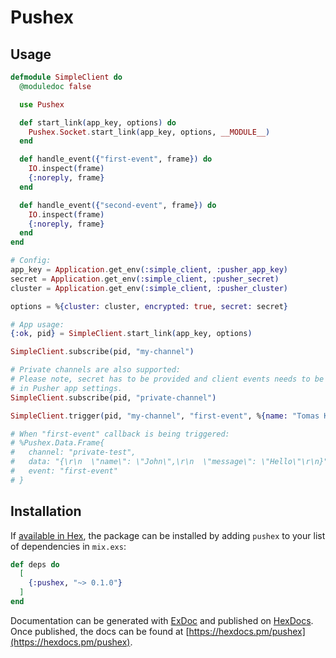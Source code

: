 # Pushex

## Usage
```elixir
defmodule SimpleClient do
  @moduledoc false

  use Pushex

  def start_link(app_key, options) do
    Pushex.Socket.start_link(app_key, options, __MODULE__)
  end

  def handle_event({"first-event", frame}) do
    IO.inspect(frame)
    {:noreply, frame}
  end

  def handle_event({"second-event", frame}) do
    IO.inspect(frame)
    {:noreply, frame}
  end
end

# Config:
app_key = Application.get_env(:simple_client, :pusher_app_key)
secret = Application.get_env(:simple_client, :pusher_secret)
cluster = Application.get_env(:simple_client, :pusher_cluster)

options = %{cluster: cluster, encrypted: true, secret: secret}

# App usage:
{:ok, pid} = SimpleClient.start_link(app_key, options)

SimpleClient.subscribe(pid, "my-channel")

# Private channels are also supported:
# Please note, secret has to be provided and client events needs to be enabled
# in Pusher app settings.
SimpleClient.subscribe(pid, "private-channel")

SimpleClient.trigger(pid, "my-channel", "first-event", %{name: "Tomas Koutsky"})

# When "first-event" callback is being triggered:
# %Pushex.Data.Frame{
#   channel: "private-test",
#   data: "{\r\n  \"name\": \"John\",\r\n  \"message\": \"Hello\"\r\n}",
#   event: "first-event"
# }
```

## Installation

If [available in Hex](https://hex.pm/docs/publish), the package can be installed
by adding `pushex` to your list of dependencies in `mix.exs`:

```elixir
def deps do
  [
    {:pushex, "~> 0.1.0"}
  ]
end
```

Documentation can be generated with [ExDoc](https://github.com/elixir-lang/ex_doc)
and published on [HexDocs](https://hexdocs.pm). Once published, the docs can
be found at [https://hexdocs.pm/pushex](https://hexdocs.pm/pushex).

